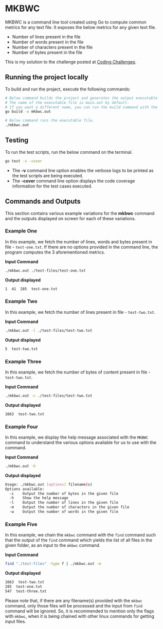 # MKBWC

MKBWC is a command line tool created using Go to compute common metrics for any text file. It exposes the below metrics for any given text file.

- Number of lines present in the file
- Number of words present in the file
- Number of characters present in the file
- Number of bytes present in the file

This is my solution to the challenge posted at [Coding Challenges](https://codingchallenges.fyi/challenges/challenge-wc).

## Running the project locally

To build and run the project, execute the following commands:

```bash
# Below command builds the project and generates the output executable file.
# The name of the executable file is main.out by default. 
# If you want a different name, you can run the build command with the -o flag.
go build -o mkbwc.out

# Below command runs the executable file.
./mkbwc.out
```

## Testing

To run the test scripts, run the below command on the terminal.

```bash
go test -v -cover
```

- The **-v** command line option enables the verbose logs to be printed as the test scripts are being executed.
- The **-cover** command line option displays the code coverage information for the test cases executed.

## Commands and Outputs

This section contains various example variations for the **mkbwc** command and the outputs displayed on screen for each of these variations.

### Example One

In this example, we fetch the number of lines, words and bytes present in file - `test-one.txt`. If there are no options provided in the command line, the program computes the 3 aforementioned metrics.

**Input Command**

```bash
./mkbwc.out ./test-files/test-one.txt
```

**Output displayed**

```bash
1  41  285  test-one.txt
```

### Example Two

In this example, we fetch the number of lines present in file - `test-two.txt`.

**Input Command**

```bash
./mkbwc.out -l ./test-files/test-two.txt
```

**Output displayed**

```bash
5  test-two.txt
```

### Example Three

In this example, we fetch the number of bytes of content present in file - `test-two.txt`.

**Input Command**

```bash
./mkbwc.out -c ./test-files/test-two.txt
```

**Output displayed**

```bash
1663  test-two.txt
```

### Example Four

In this example, we display the help message associated with the `MKBWC` command to understand the various options available for us to use with the command.

**Input Command**

```bash
./mkbwc.out -h
```

**Output displayed**

```bash
Usage: ./mkbwc.out [options] filename(s)
Options available:
  -c	Output the number of bytes in the given file
  -h	Show the help message
  -l	Output the number of lines in the given file
  -m	Output the number of characters in the given file
  -w	Output the number of words in the given file
```

### Example Five

In this example, we chain the `mkbwc` command with the `find` command such that the output of the `find` command which yields the list of all files in the given folder, as an input to the `mkbwc` command.

**Input Command**

```bash
find "./test-files" -type f | ./mkbwc.out -m
```

**Output displayed**

```bash
1663  test-two.txt
285  test-one.txt
547  test-three.txt
```

Please note that, if there are any filename(s) provided with the `mkbwc` command, only those files will be processed and the input from `find` command will be ignored. So, it is recommended to mention only the flags with `mkbwc`, when it is being chained with other linux commands for getting input files.